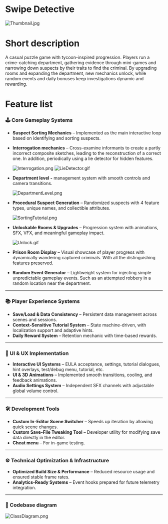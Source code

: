 
# Swipe Detective
![Thumbnail.jpg](Thumbnail.jpg)

# Short description

A casual puzzle game with tycoon-inspired progression. Players run a crime-catching department, gathering evidence through mini-games and narrowing down suspects by their traits to find the criminal. By upgrading rooms and expanding the department, new mechanics unlock, while random events and daily bonuses keep investigations dynamic and rewarding.

# Feature list

### 🕹 Core Gameplay Systems

- **Suspect Sorting Mechanics** – Implemented as the main interactive loop based on identifying and sorting suspects.

- **Interrogation mechanics** – Cross-examine informants to create a partly incorrect composite sketches, leading to the reconstruction of a correct one. In addition, periodically using a lie detector for hidden features.
    
    ![Interrogation.png](Interrogation.png)
    ![LieDetector.gif](LieDetector.gif)



- **Department level -** management system with smooth controls and camera transitions.
    
    ![DepartmentLevel.png](DepartmentLevel.png)
    
- **Procedural Suspect Generation** – Randomized suspects with 4 feature types, unique names, and collectible attributes.
    
    ![SortingTutorial.png](SortingTutorial.png)
    
- **Unlockable Rooms & Upgrades** – Progression system with animations, SFX, VFX, and meaningful gameplay impact.
    
    ![Unlock.gif](Unlock.gif)
    
- **Prison Room Display** – Visual showcase of player progress with dynamically wandering captured criminals. With all the distinguishing features preserved.
- **Random Event Generator** – Lightweight system for injecting simple unpredictable gameplay events. Such as an attempted robbery in a random location near the department.

---

### 📚 Player Experience Systems

- **Save/Load & Data Consistency** – Persistent data management across scenes and sessions.
- **Context-Sensitive Tutorial System** – State machine-driven, with localization support and adaptive hints.
- **Daily Reward System** – Retention mechanic with time-based rewards.

---

### 🎨 UI & UX Implementation

- **Interactive UI Systems** – EULA acceptance, settings, tutorial dialogues, hint overlays, test/debug menu, tutorial, etc.
- **UI & 3D Animations** – Implemented smooth transitions, cooling, and feedback animations.
- **Audio Settings System** – Independent SFX channels with adjustable global volume control.

---

### 🛠 Development Tools

- **Custom In-Editor Scene Switcher** – Speeds up iteration by allowing quick scene changes.
- **Custom Save-File Tweaking Tool** – Developer utility for modifying save data directly in the editor.
- **Cheat menu** – For in-game testing.

---

### ⚙️ Technical Optimization & Infrastructure

- **Optimized Build Size & Performance** – Reduced resource usage and ensured stable frame rates.
- **Analytics-Ready Systems** – Event hooks prepared for future telemetry integration.

---

### 📄 Codebase diagram

![ClassDiagram.png](ClassDiagram.png)